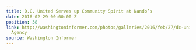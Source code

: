 ```yaml
---
title: D.C. United Serves up Community Spirit at Nando’s
date: 2016-02-29 00:00:00 Z
position: 38
link: http://washingtoninformer.com/photos/galleries/2016/feb/27/dc-united-serves-community-spirit-nandos-photos-na/#Feb29
  Agency
source: Washington Informer
---
```


